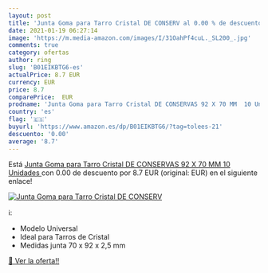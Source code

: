 ```yaml
---
layout: post
title: 'Junta Goma para Tarro Cristal DE CONSERV al 0.00 % de descuento'
date: 2021-01-19 06:27:14
image: 'https://m.media-amazon.com/images/I/31OahPf4cuL._SL200_.jpg'
comments: true
category: ofertas
author: ring
slug: 'B01EIKBTG6-es'
actualPrice: 8.7 EUR
currency: EUR
price: 8.7
comparePrice:  EUR
prodname: 'Junta Goma para Tarro Cristal DE CONSERVAS 92 X 70 MM  10 Unidades '
country: 'es'
flag: '🇪🇸'
buyurl: 'https://www.amazon.es/dp/B01EIKBTG6/?tag=tolees-21'
descuento: '0.00'
average: '8.7'
---
```


Está [Junta Goma para Tarro Cristal DE CONSERVAS 92 X 70 MM  10 Unidades ](https://www.amazon.es/dp/B01EIKBTG6/?tag=tolees-21) con 0.00 de descuento por 8.7 EUR (original:  EUR) en el siguiente enlace!

[![Junta Goma para Tarro Cristal DE CONSERV](https://m.media-amazon.com/images/I/31OahPf4cuL._SL200_.jpg)](https://www.amazon.es/dp/B01EIKBTG6/?tag=tolees-21)

ℹ️:

- Modelo Universal
- Ideal para Tarros de Cristal
- Medidas junta 70 x 92 x 2,5 mm

[🛒 Ver la oferta!!](https://www.amazon.es/dp/B01EIKBTG6/?tag=tolees-21)
